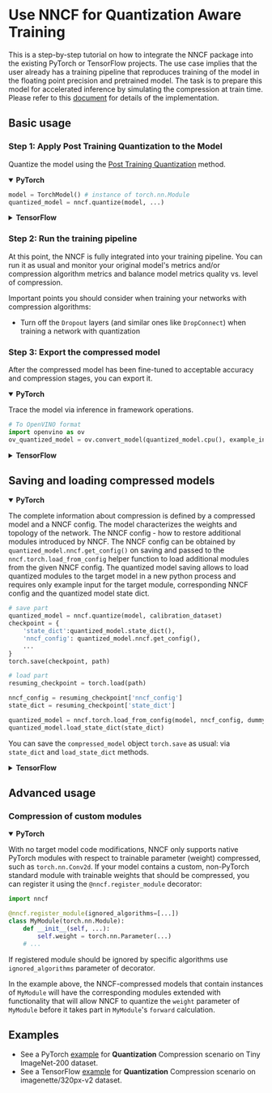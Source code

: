 # Use NNCF for Quantization Aware Training

This is a step-by-step tutorial on how to integrate the NNCF package into the existing PyTorch or TensorFlow projects.
The use case implies that the user already has a training pipeline that reproduces training of the model in the floating point precision and pretrained model.
The task is to prepare this model for accelerated inference by simulating the compression at train time.
Please refer to this [document](/docs/usage/training_time_compression/other_algorithms/LegacyQuantization.md) for details of the implementation.

## Basic usage

### Step 1: Apply Post Training Quantization to the Model

Quantize the model using the [Post Training Quantization](../../post_training_compression/post_training_quantization/Usage.md) method.

<details open><summary><b>PyTorch</b></summary>

```python
model = TorchModel() # instance of torch.nn.Module
quantized_model = nncf.quantize(model, ...)
```

</details>

<details><summary><b>TensorFlow</b></summary>

```python
model = TensorFlowModel() # instance of tf.keras.Model
quantized_model = nncf.quantize(model, ...)
```

</details>

### Step 2: Run the training pipeline

At this point, the NNCF is fully integrated into your training pipeline.
You can run it as usual and monitor your original model's metrics and/or compression algorithm metrics and balance model metrics quality vs. level of compression.

Important points you should consider when training your networks with compression algorithms:

- Turn off the `Dropout` layers (and similar ones like `DropConnect`) when training a network with quantization

### Step 3: Export the compressed model

After the compressed model has been fine-tuned to acceptable accuracy and compression stages, you can export it.

<details open><summary><b>PyTorch</b></summary>

Trace the model via inference in framework operations.

```python
# To OpenVINO format
import openvino as ov
ov_quantized_model = ov.convert_model(quantized_model.cpu(), example_input=dummy_input)
```

</details>

<details><summary><b>TensorFlow</b></summary>

```python
# To OpenVINO format
import openvino as ov

# Removes auxiliary layers and operations added during the quantization process,
# resulting in a clean, fully quantized model ready for deployment.
stripped_model = nncf.strip(quantized_model)

ov_quantized_model = ov.convert_model(stripped_model)
```

</details>

## Saving and loading compressed models

<details open><summary><b>PyTorch</b></summary>

The complete information about compression is defined by a compressed model and a NNCF config.
The model characterizes the weights and topology of the network. The NNCF config - how to restore additional modules introduced by NNCF.
The NNCF config can be obtained by `quantized_model.nncf.get_config()` on saving and passed to the
`nncf.torch.load_from_config` helper function to load additional modules from the given NNCF config.
The quantized model saving allows to load quantized modules to the target model in a new python process and
requires only example input for the target module, corresponding NNCF config and the quantized model state dict.

```python
# save part
quantized_model = nncf.quantize(model, calibration_dataset)
checkpoint = {
    'state_dict':quantized_model.state_dict(),
    'nncf_config': quantized_model.nncf.get_config(),
    ...
}
torch.save(checkpoint, path)

# load part
resuming_checkpoint = torch.load(path)

nncf_config = resuming_checkpoint['nncf_config']
state_dict = resuming_checkpoint['state_dict']

quantized_model = nncf.torch.load_from_config(model, nncf_config, dummy_input)
quantized_model.load_state_dict(state_dict)
```

You can save the `compressed_model` object `torch.save` as usual: via `state_dict` and `load_state_dict` methods.

</details>

<details><summary><b>TensorFlow</b></summary>

To save a model checkpoint, use the following API:

```python
from nncf.tensorflow import ConfigState
from nncf.tensorflow import get_config
from nncf.tensorflow.callbacks.checkpoint_callback import CheckpointManagerCallback

nncf_config = get_config(quantized_model)
checkpoint = tf.train.Checkpoint(model=quantized_model,
                                 nncf_config_state=ConfigState(nncf_config),
                                 ... # the rest of the user-defined objects to save
                                 )
callbacks = []
callbacks.append(CheckpointManagerCallback(checkpoint, path_to_checkpoint))
...
quantized_model.fit(..., callbacks=callbacks)
```

To restore the model from checkpoint, use the following API:

```python
from nncf.tensorflow import ConfigState
from nncf.tensorflow import load_from_config

checkpoint = tf.train.Checkpoint(nncf_config_state=ConfigState())
checkpoint.restore(path_to_checkpoint)

quantized_model = load_from_config(model, checkpoint.nncf_config_state.config)

checkpoint = tf.train.Checkpoint(model=quantized_model
                                 ... # the rest of the user-defined objects to load
                                 )
checkpoint.restore(path_to_checkpoint)
```

</details>

## Advanced usage

### Compression of custom modules

<details open><summary><b>PyTorch</b></summary>

With no target model code modifications, NNCF only supports native PyTorch modules with respect to trainable parameter (weight) compressed, such as `torch.nn.Conv2d`.
If your model contains a custom, non-PyTorch standard module with trainable weights that should be compressed, you can register it using the `@nncf.register_module` decorator:

```python
import nncf

@nncf.register_module(ignored_algorithms=[...])
class MyModule(torch.nn.Module):
    def __init__(self, ...):
        self.weight = torch.nn.Parameter(...)
    # ...
```

If registered module should be ignored by specific algorithms use `ignored_algorithms` parameter of decorator.

In the example above, the NNCF-compressed models that contain instances of `MyModule` will have the corresponding modules extended with functionality that will allow NNCF to quantize the `weight` parameter of `MyModule` before it takes part in `MyModule`'s `forward` calculation.

</details>

## Examples

- See a PyTorch [example](/examples/quantization_aware_training/torch/resnet18/README.md) for **Quantization** Compression scenario on Tiny ImageNet-200 dataset.
- See a TensorFlow [example](/examples/quantization_aware_training/tensorflow/mobilenet_v2/README.md) for **Quantization** Compression scenario on imagenette/320px-v2 dataset.
